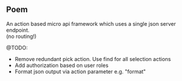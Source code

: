 ## Poem

An action based micro api framework which uses a single json server endpoint.  
(no routing!)

@TODO:
* Remove redundant pick action. Use find for all selection actions
* Add authorization based on user roles
* Format json output via action parameter e.g. "format"
